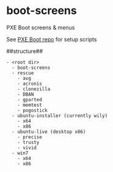 # boot-screens
PXE Boot screens & menus

See [PXE Boot repo](https://github.com/chris18890/pxe-boot) for setup scripts

##structure##

```
- <root dir>
  - boot-screens
  - rescue
    - avg
    - acronis
    - clonezilla
    - DBAN
    - gparted
    - memtest
    - pogostick
  - ubuntu-installer (currently wily)
    - x64
    - x86
  - ubuntu-live (desktop x86)
    - precise
    - trusty
    - vivid
  - win7
    - x64
    - x86
```